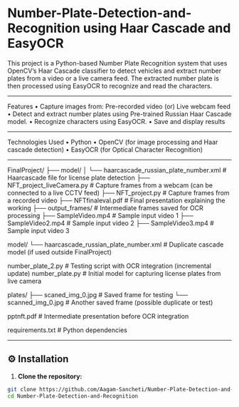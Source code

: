 # Number-Plate-Detection-and-Recognition using Haar Cascade and EasyOCR

This project is a Python-based Number Plate Recognition system that uses OpenCV’s Haar Cascade classifier to detect vehicles and extract number plates from a video or a live camera feed. The extracted number plate is then processed using EasyOCR to recognize and read the characters.

---

 Features
	•	Capture images from:
		  Pre-recorded video (or)
	    Live webcam feed
	•	Detect and extract number plates using Pre-trained Russian Haar Cascade model.
	•	Recognize characters using EasyOCR.
	•	Save and display results

 ---
 
Technologies Used
	•	Python
	•	OpenCV (for image processing and Haar cascade detection)
	•	EasyOCR (for Optical Character Recognition)

 ---

FinalProject/
├── model/
│   └── haarcascade_russian_plate_number.xml      # Haarcascade file for license plate detection
├── NFT_project_liveCamera.py                     # Capture frames from a webcam (can be connected to a live CCTV feed)
├── NFT_project.py                                # Capture frames from a recorded video
├── NFTfinaleval.pdf                              # Final presentation explaining the working
├── output_frames/                                # Intermediate frames saved for OCR processing
├── SampleVideo.mp4                               # Sample input video 1
├── SampleVideo2.mp4                              # Sample input video 2
├── SampleVideo3.mp4                              # Sample input video 3

model/
└── haarcascade_russian_plate_number.xml          # Duplicate cascade model (if used outside FinalProject)

number_plate_2.py                                  # Testing script with OCR integration (incremental update)
number_plate.py                                    # Initial model for capturing license plates from live camera

plates/
├── scaned_img_0.jpg                              # Saved frame for testing
└── scanned_img_0.jpg                             # Another saved frame (possible duplicate or test)

pptnft.pdf                                         # Intermediate presentation before OCR integration

requirements.txt                                   # Python dependencies

---

## ⚙️ Installation

1. **Clone the repository:**
```bash
git clone https://github.com/Aagam-Sancheti/Number-Plate-Detection-and-Recognition.git
cd Number-Plate-Detection-and-Recognition
